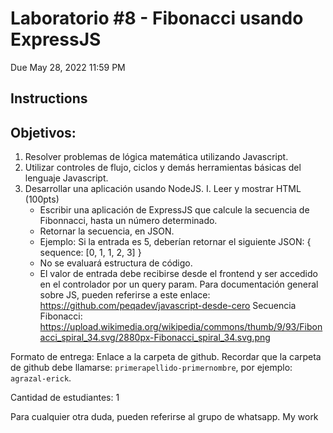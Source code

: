 # Laboratorio #8 - Fibonacci usando ExpressJS

Due May 28, 2022 11:59 PM

## Instructions

## Objetivos:

1. Resolver problemas de lógica matemática utilizando Javascript.
2. Utilizar controles de flujo, ciclos y demás herramientas básicas del lenguaje Javascript.
3. Desarrollar una aplicación usando NodeJS.
   I. Leer y mostrar HTML (100pts)
   - Escribir una aplicación de ExpressJS que calcule la secuencia de Fibonnacci, hasta un número determinado.
   - Retornar la secuencia, en JSON.
   - Ejemplo: Si la entrada es 5, deberían retornar el siguiente JSON:
     { sequence: [0, 1, 1, 2, 3] }
   - No se evaluará estructura de código.
   - El valor de entrada debe recibirse desde el frontend y ser accedido en el controlador por un query param.
     Para documentación general sobre JS, pueden referirse a este enlace: https://github.com/peqadev/javascript-desde-cero
     Secuencia Fibonacci:
     https://upload.wikimedia.org/wikipedia/commons/thumb/9/93/Fibonacci_spiral_34.svg/2880px-Fibonacci_spiral_34.svg.png

Formato de entrega: Enlace a la carpeta de github. Recordar que la carpeta de github debe llamarse: `primerapellido-primernombre`, por ejemplo: `agrazal-erick`.

Cantidad de estudiantes: 1

Para cualquier otra duda, pueden referirse al grupo de whatsapp.
My work
